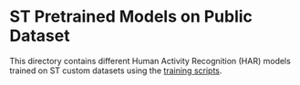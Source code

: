 # ST Pretrained Models on Public Dataset

This directory contains different Human Activity Recognition (HAR) models trained on ST custom datasets using the [training scripts](../../../scripts/training/README.md).
